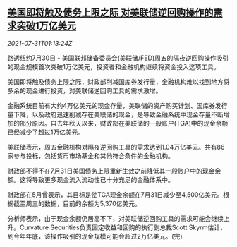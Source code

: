 <!--1627695063000-->
[美国即将触及债务上限之际 对美联储逆回购操作的需求突破1万亿美元](https://cn.reuters.com/article/us-debt-limit-fed-0731-idCNKBS2F101C)
------

<div><i>2021-07-31T01:13:24Z</i></div><p>路透纽约7月30日 - 美国联邦储备委员会(美联储/FED)周五的隔夜逆回购操作吸引的现金规模首次突破1万亿美元，投资者和金融机构继续将资金投入这项工具。</p><p>美国即将触及债务上限之际，财政部削减国库券发行量，金融机构难以找到地方将多余的现金进行投资，对美联储逆回购工具的需求激增。</p><p>金融系统目前有大约4万亿美元的现金存量，美联储的资产购买计划、国库券发行量下降，以及政府迅速削减存在美联储的现金，是导致金融系统中现金存量不断增加的部分原因。自去年秋天以来，财政部在美联储的一般账户(TGA)中的现金余额已经减少了超过1万亿美元。</p><p>美联储表示，周五金融机构对隔夜逆回购工具的需求达到1.04万亿美元。共有86家参与投标，包括货币市场基金和其他符合条件的金融机构。</p><p>财政部不得不在7月31日美国债务上限重新生效之前降低其一般账户中的现金余额。这将导致更多现金流入流动性已十分充足的金融体系中。</p><p>财政部在5月曾表示，其目标是使TGA现金余额在7月31日减少至4,500亿美元。根据截至周三的数据，目前的余额为5,370亿美元。</p><p>分析师表示，由于现金余额仍居高不下，对美联储逆回购工具的需求可能会继续上升。Curvature Securities负责固定收益和回购的执行副总裁Scott Skyrm估计，到今年年底，该操作吸引的现金规模可能会超过2万亿美元。(完)</p>
